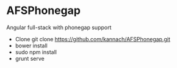 # AFSPhonegap
Angular full-stack with phonegap support

- Clone
git clone https://github.com/kannach/AFSPhonegap.git
- bower install
- sudo npm install
- grunt serve
